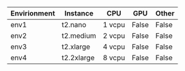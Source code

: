 | Envirionment | Instance | CPU | GPU | Other |
|-------|----------|-------|---------|---------|
| env1         | t2.nano  | 1 vcpu| False|False|
| env2         | t2.medium  | 2 vcpu| False|False|
| env3         | t2.xlarge  | 4 vcpu| False|False|
| env4         | t2.2xlarge  | 8 vcpu| False|False|
